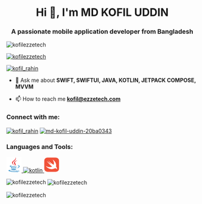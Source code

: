 <h1 align="center">Hi 👋, I'm MD KOFIL UDDIN</h1>
<h3 align="center">A passionate mobile application developer from Bangladesh</h3>

<p align="left"> <img src="https://komarev.com/ghpvc/?username=kofilezzetech&label=Profile%20views&color=0e75b6&style=flat" alt="kofilezzetech" /> </p>

<p align="left"> <a href="https://github.com/ryo-ma/github-profile-trophy"><img src="https://github-profile-trophy.vercel.app/?username=kofilezzetech" alt="kofilezzetech" /></a> </p>

<p align="left"> <a href="https://twitter.com/kofil_rahin" target="blank"><img src="https://img.shields.io/twitter/follow/kofil_rahin?logo=twitter&style=for-the-badge" alt="kofil_rahin" /></a> </p>

- 💬 Ask me about **SWIFT, SWIFTUI, JAVA, KOTLIN, JETPACK COMPOSE, MVVM**

- 📫 How to reach me **kofil@ezzetech.com**

<h3 align="left">Connect with me:</h3>
<p align="left">
<a href="https://twitter.com/kofil_rahin" target="blank"><img align="center" src="https://raw.githubusercontent.com/rahuldkjain/github-profile-readme-generator/master/src/images/icons/Social/twitter.svg" alt="kofil_rahin" height="30" width="40" /></a>
<a href="https://linkedin.com/in/md-kofil-uddin-20ba0343" target="blank"><img align="center" src="https://raw.githubusercontent.com/rahuldkjain/github-profile-readme-generator/master/src/images/icons/Social/linked-in-alt.svg" alt="md-kofil-uddin-20ba0343" height="30" width="40" /></a>
</p>

<h3 align="left">Languages and Tools:</h3>
<p align="left"> <a href="https://www.java.com" target="_blank" rel="noreferrer"> <img src="https://raw.githubusercontent.com/devicons/devicon/master/icons/java/java-original.svg" alt="java" width="40" height="40"/> </a> <a href="https://kotlinlang.org" target="_blank" rel="noreferrer"> <img src="https://www.vectorlogo.zone/logos/kotlinlang/kotlinlang-icon.svg" alt="kotlin" width="40" height="40"/> </a> <a href="https://developer.apple.com/swift/" target="_blank" rel="noreferrer"> <img src="https://raw.githubusercontent.com/devicons/devicon/master/icons/swift/swift-original.svg" alt="swift" width="40" height="40"/> </a> </p>

<p><img align="left" src="https://github-readme-stats.vercel.app/api/top-langs?username=kofilezzetech&show_icons=true&locale=en&layout=compact" alt="kofilezzetech" /></p>

<p>&nbsp;<img align="center" src="https://github-readme-stats.vercel.app/api?username=kofilezzetech&show_icons=true&locale=en" alt="kofilezzetech" /></p>

<p><img align="center" src="https://github-readme-streak-stats.herokuapp.com/?user=kofilezzetech&" alt="kofilezzetech" /></p>
